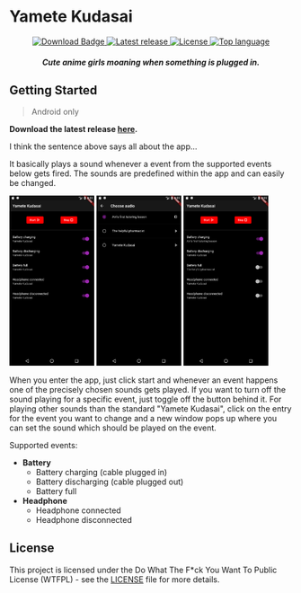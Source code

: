 # Yamete Kudasai

<p align="center">
  <a href="https://github.com/ByteDream/Yamete-Kudasai/releases/download/v1.1.0/yamete_kudasai-v1.1.0.apk">
    <img src="https://img.shields.io/github/downloads/ByteDream/Yamete-Kudasai/total?style=flat-square" alt="Download Badge">
  </a>
  <a href="https://github.com/ByteDream/Yamete-Kudasai/releases/latest">
    <img src="https://img.shields.io/github/v/release/ByteDream/Yamete-Kudasai?style=flat-square" alt="Latest release">
  </a>
  <a href="https://github.com/ByteDream/Yamete-Kudasai/blob/master/LICENSE">
    <img src="https://img.shields.io/github/license/ByteDream/Yamete-Kudasai?style=flat-square" alt="License">
  </a>
  <a href="#">
    <img src="https://img.shields.io/github/languages/top/ByteDream/Yamete-Kudasai?style=flat-square" alt="Top language">
  </a>
</p>

<h5 align="center">Cute anime girls moaning when something is plugged in.</h5>

## Getting Started

> Android only

**Download the latest release [here](https://github.com/ByteDream/Yamete-Kudasai/releases/download/v1.1.0/yamete_kudasai-v1.1.0.apk).**

I think the sentence above says all about the app...

It basically plays a sound whenever a event from the supported events below gets fired.
The sounds are predefined within the app and can easily be changed.


<img src="ext/preview_1.png" width=30%> <img src="ext/preview_2.png" width=30%> <img src="ext/preview_3.png" width=30%>

When you enter the app, just click start and whenever an event happens one of the precisely chosen sounds gets played.
If you want to turn off the sound playing for a specific event, just toggle off the button behind it.
For playing other sounds than the standard "Yamete Kudasai", click on the entry for the event you want to change
and a new window pops up where you can set the sound which should be played on the event.

Supported events:
- **Battery**
  - Battery charging (cable plugged in)
  - Battery discharging (cable plugged out)
  - Battery full
- **Headphone**
  - Headphone connected
  - Headphone disconnected

## License

This project is licensed under the Do What The F*ck You Want To Public License (WTFPL) - see the [LICENSE](LICENSE) file for more details.
